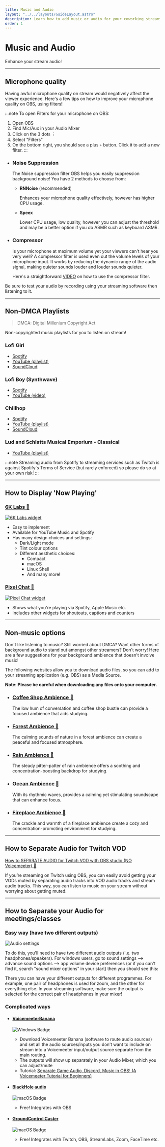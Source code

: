 ```yaml
---
title: Music and Audio
layout: "../../layouts/GuideLayout.astro"
description: Learn how to add music or audio for your coworking streams!
order: 1
---
```


# Music and Audio

Enhance your stream audio!

---

## Microphone quality

Having awful microphone quality on stream would negatively affect the viewer experience. Here's a few tips on how to improve your microphone quality on OBS, using filters!

:::note
To open Filters for your microphone on OBS:
1. Open OBS
2. Find Mic/Aux in your Audio Mixer
3. Click on the 3 dots  &#65049;
4. Select "Filters"
5. On the bottom right, you should see a plus `+` button. Click it to add a new filter.
:::

- ### Noise Suppression

  The Noise suppression filter OBS helps you easily suppression background noise! You have 2 methods to choose from:

  - **RNNoise** (recommended)
    
    Enhances your microphone quality effectively, however has higher CPU usage.

  - **Speex**
    
    Lower CPU usage, low quality, however you can adjust the threshold and may be a better option if you do ASMR such as keyboard ASMR.

- ### Compressor

  Is your microphone at maximum volume yet your viewers can't hear you very well? A compressor filter is used even out the volume levels of your microphone input. It works by reducing the dynamic range of the audio signal, making quieter sounds louder and louder sounds quieter.

  Here's a straightforward [VIDEO](https://youtu.be/ZvX7Ys0ghG4) on how to use the compressor filter.

Be sure to test your audio by recording using your streaming software then listening to it.

---

## Non-DMCA Playlists

> DMCA: Digital Millenium Copyright Act

Non-copyrighted music playlists for you to listen on stream!

### Lofi Girl

- [Spotify](https://open.spotify.com/playlist/0vvXsWCC9xrXsKd4FyS8kM?si=65d4b951673847a2)
- [YouTube (playlist)](https://www.youtube.com/watch?v=CMNyHBx1gak&list=PL6NdkXsPL07KN01gH2vucrHCEyyNmVEx4)
- [SoundCloud](https://soundcloud.com/lofi_girl)

### Lofi Boy (Synthwave)

- [Spotify](https://open.spotify.com/playlist/1YIe34rcmLjCYpY9wJoM2p?si=f5115c5c9b644871)
- [YouTube (video)](https://youtu.be/TlWYgGyNnJo)

### Chillhop

- [Spotify](https://open.spotify.com/user/chillhopmusic?si=b9c63cbb27db45ab&nd=1&dlsi=477657d953294e71)
- [YouTube (playlist)](https://www.youtube.com/watch?v=XuW2hx3h7sE&list=PLt7bG0K25iXgkGK9PLhP3yryqc7S8uHds)
- [SoundCloud](https://soundcloud.com/chillhopdotcom)

### Lud and Schlatts Musical Emporium - Classical

- [YouTube (playlist)](https://youtu.be/VBSP75pr2bg?list=PL2LwrpMfls5K1DVyG5ii_mEGKqzK9EGlr)

:::note
Streaming audio from Spotify to streaming services such as Twitch is against Spotify's Terms of Service (but rarely enforced) so please do so at your own risk! 
:::

---

## How to Display 'Now Playing'

### [6K Labs 🔗](https://6klabs.com/)

<a href="https://6klabs.com/"><img src="/images/music-and-audio/6klabs.webp" alt="6K Labs widget" loading="lazy" /></a>

- Easy to implement
- Available for YouTube Music and Spotify
- Has many design choices and settings:
  - Dark/Light mode
  - Tint colour options
  - Different aesthetic choices:
    - Compact
    - macOS
    - Linux Shell
    - And many more!

### [Pixel Chat 🔗](https://pixelchat.tv/)

<a href="https://pixelchat.tv/"><img src="/images/music-and-audio/pixelchat.webp" alt="Pixel Chat widget" loading="lazy" /></a>

- Shows what you're playing via Spotify, Apple Music etc.
- Includes other widgets for shoutouts, captions and counters

---

## Non-music options

Don't like listening to music? Still worried about DMCA? Want other forms of background audio to stand out amongst other streamers? Don't worry! Here are a few suggestions for your background ambience that doesn't involve music!

The following websites allow you to download audio files, so you can add to your streaming application (e.g. OBS) as a Media Source.

**Note: Please be careful when downloading any files onto your computer.**

- ### [Coffee Shop Ambience 🔗](https://pixabay.com/sound-effects/search/coffee%20shop/)

  The low hum of conversation and coffee shop bustle can provide a focused ambience that aids studying.

- ### [Forest Ambience 🔗](https://pixabay.com/sound-effects/search/forest%20ambience/)

  The calming sounds of nature in a forest ambience can create a peaceful and focused atmosphere.

- ### [Rain Ambience 🔗](https://pixabay.com/sound-effects/search/rain/)

  The steady pitter-patter of rain ambience offers a soothing and concentration-boosting backdrop for studying.

- ### [Ocean Ambience 🔗](https://pixabay.com/sound-effects/search/ocean%20ambience/)

  With its rhythmic waves, provides a calming yet stimulating soundscape that can enhance focus.

- ### [Fireplace Ambience 🔗](https://pixabay.com/sound-effects/search/fireplace/)

  The crackle and warmth of a fireplace ambience create a cozy and concentration-promoting environment for studying.

---

## How to Separate Audio for Twitch VOD

[How to SEPARATE AUDIO for Twitch VOD with OBS studio (NO Voicemeeter) 🔗](https://www.youtube.com/watch?v=0Lj5rkqSp48)

If you’re streaming on Twitch using OBS, you can easily avoid getting your VODs muted by separating audio tracks into VOD audio tracks and stream audio tracks. This way, you can listen to music on your stream without worrying about getting muted.

---

## How to Separate your Audio for meetings/classes

### Easy way (have two different outputs)

<img src="/images/music-and-audio/audio_settings.webp" alt="Audio settings" loading="lazy" />

To do this, you'll need to have two different audio outputs (i.e. two headphones/speakers). For windows users, go to sound settings --> advance sound options --> app volume device preferences (or if you can't find it, search "sound mixer options" in your start) then you should see this:

There you can have your different outputs for different programmes. For example, one pair of headphones is used for zoom, and the other for everything else. In your streaming software, make sure the output is selected for the correct pair of headphones in your mixer!

### Complicated ways

- #### [VoicemeeterBanana](https://vb-audio.com/Voicemeeter/banana.htm) 
  ![Windows Badge](https://img.shields.io/badge/Windows-0078D4?logo=windows&logoColor=fff&style=for-the-badge)

  - Download Voicemeeter Banana (software to route audio sources) and set all the audio sources/inputs you don't want to include on stream into a Voicemeeter input/output source separate from the main routing. 
  - The outputs will show up separately in your Audio Mixer, which you can adjust/mute 
  - Tutorial: [Separate Game Audio, Discord, Music in OBS! (A Voicemeeter Tutorial for Beginners)](https://www.youtube.com/watch?v=XD9sWOjITYU&t=376s)

- #### [BlackHole audio](https://obsproject.com/forum/resources/mac-desktop-audio-using-blackhole.1191/)
  ![macOS Badge](https://img.shields.io/badge/macOS-fff?logo=macos&logoColor=000&style=for-the-badge)
  - Free! Integrates with OBS

- #### [GroundControl Caster](https://gingeraudio.com/groundcontrol-caster/)
  ![macOS Badge](https://img.shields.io/badge/macOS-fff?logo=macos&logoColor=000&style=for-the-badge)
  - Free! Integrates with Twitch, OBS, StreamLabs, Zoom, FaceTime etc.
